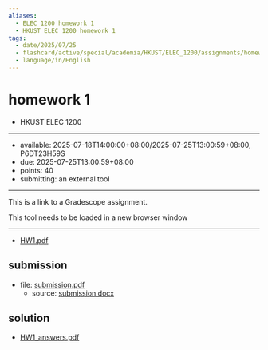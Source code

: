 ```yaml
---
aliases:
  - ELEC 1200 homework 1
  - HKUST ELEC 1200 homework 1
tags:
  - date/2025/07/25
  - flashcard/active/special/academia/HKUST/ELEC_1200/assignments/homework_1
  - language/in/English
---
```


# homework 1

- HKUST ELEC 1200

---

- available: 2025-07-18T14:00:00+08:00/2025-07-25T13:00:59+08:00, P6DT23H59S
- due: 2025-07-25T13:00:59+08:00
- points: 40
- submitting: an external tool

---

This is a link to a Gradescope assignment.

This tool needs to be loaded in a new browser window

---

- [HW1.pdf](attachments/HW1.pdf)

## submission

- file: [submission.pdf](submission.pdf)
  - source: [submission.docx](submission.docx)

## solution

- [HW1_answers.pdf](solution/HW1_answers.pdf)
